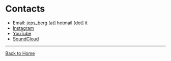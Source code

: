 # Contacts

- Email: jeps_berg [at] hotmail [dot] it  
- [Instagram](https://www.instagram.com/giuseppe.berg/)  
- [YouTube](https://www.youtube.com/channel/UC0qB6gkVvQlkcTRl9dZjJSw)  
- [SoundCloud](https://soundcloud.com/g-brg)

---

[Back to Home](https://giuseppebergamino.github.io/Home/)
